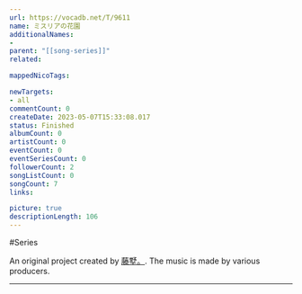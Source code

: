 ```yaml
---
url: https://vocadb.net/T/9611
name: ミスリアの花園
additionalNames: 
- 
parent: "[[song-series]]"
related:

mappedNicoTags:

newTargets:
- all
commentCount: 0
createDate: 2023-05-07T15:33:08.017
status: Finished
albumCount: 0
artistCount: 0
eventCount: 0
eventSeriesCount: 0
followerCount: 2
songListCount: 0
songCount: 7
links: 

picture: true
descriptionLength: 106
---
```


#Series

An original project created by [藤墅。](https://vocadb.net/Ar/87104). The music is made by various producers.

---

